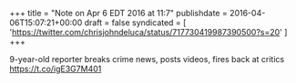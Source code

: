 +++
title = "Note on Apr 6 EDT 2016 at 11:7"
publishdate = 2016-04-06T15:07:21+00:00
draft = false
syndicated = [ 'https://twitter.com/chrisjohndeluca/status/717730419987390500?s=20' ]
+++

9-year-old reporter breaks crime news, posts videos, fires back at critics https://t.co/igE3G7M401
